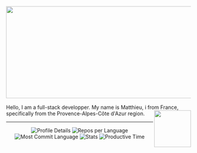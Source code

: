 
   
<h3 align="center">
  <img width="700" height="250" src="https://matthieuskrzypczak.fr/images/MATTHIEUSKRZYPCZAK.png">  
</h3>


<p> Hello, I am a full-stack developper. My name is Matthieu, i from France, specifically from the Provence-Alpes-Côte d'Azur region.
  <img align="right" width="100" height="100" src="https://matthieuskrzypczak.fr/images/chocobo.gif">  
</p>




---
<p align="center">
    <img src="http://github-profile-summary-cards.vercel.app/api/cards/profile-details?username=MatthieuSKRZYPCZAK&theme=darcula" alt="Profile Details">
    <img src="http://github-profile-summary-cards.vercel.app/api/cards/repos-per-language?username=MatthieuSKRZYPCZAK&theme=darcula" alt="Repos per Language">
    <img src="http://github-profile-summary-cards.vercel.app/api/cards/most-commit-language?username=MatthieuSKRZYPCZAK&theme=darcula" alt="Most Commit Language">
    <img src="http://github-profile-summary-cards.vercel.app/api/cards/stats?username=MatthieuSKRZYPCZAK&theme=darcula" alt="Stats">
    <img src="http://github-profile-summary-cards.vercel.app/api/cards/productive-time?username=MatthieuSKRZYPCZAK&theme=darcula&utcOffset=8" alt="Productive Time">
</p>
